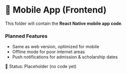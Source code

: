 # 📱 Mobile App (Frontend)

This folder will contain the **React Native mobile app code**.  

### Planned Features
- Same as web version, optimized for mobile
- Offline mode for poor internet areas
- Push notifications for admission & scholarship dates

📌 Status: Placeholder (no code yet)
